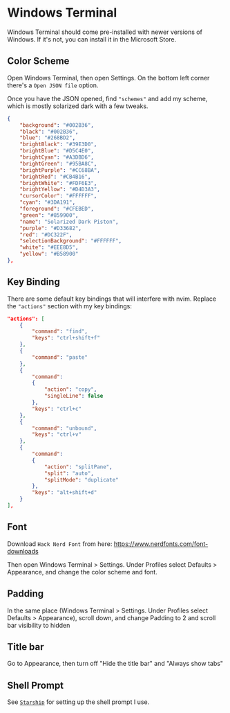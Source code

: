 # Windows Terminal
Windows Terminal should come pre-installed with newer versions of Windows.
If it's not, you can install it in the Microsoft Store.

## Color Scheme
Open Windows Terminal, then open Settings. On the bottom left corner there's a `Open JSON file` option.

Once you have the JSON opened, find `"schemes"` and add my scheme,
which is mostly solarized dark with a few tweaks.
```json
{
    "background": "#002B36",
    "black": "#002B36",
    "blue": "#268BD2",
    "brightBlack": "#39E3D0",
    "brightBlue": "#D5C4E0",
    "brightCyan": "#A3DBD6",
    "brightGreen": "#95BA8C",
    "brightPurple": "#CC68BA",
    "brightRed": "#CB4B16",
    "brightWhite": "#FDF6E3",
    "brightYellow": "#D4D3A3",
    "cursorColor": "#FFFFFF",
    "cyan": "#3DA191",
    "foreground": "#CFEBED",
    "green": "#859900",
    "name": "Solarized Dark Piston",
    "purple": "#D33682",
    "red": "#DC322F",
    "selectionBackground": "#FFFFFF",
    "white": "#EEE8D5",
    "yellow": "#B58900"
},
```

## Key Binding
There are some default key bindings that will interfere with nvim.
Replace the `"actions"` section with my key bindings:
```json
"actions": [
    {
        "command": "find",
        "keys": "ctrl+shift+f"
    },
    {
        "command": "paste"
    },
    {
        "command": 
        {
            "action": "copy",
            "singleLine": false
        },
        "keys": "ctrl+c"
    },
    {
        "command": "unbound",
        "keys": "ctrl+v"
    },
    {
        "command": 
        {
            "action": "splitPane",
            "split": "auto",
            "splitMode": "duplicate"
        },
        "keys": "alt+shift+d"
    }
],


```

## Font
Download `Hack Nerd Font` from here: https://www.nerdfonts.com/font-downloads

Then open Windows Terminal > Settings. Under Profiles select Defaults > Appearance, and change the color scheme and font.

## Padding
In the same place (Windows Terminal > Settings. Under Profiles select Defaults > Appearance),
scroll down, and change Padding to 2 and scroll bar visibility to hidden

## Title bar
Go to Appearance, then turn off "Hide the title bar" and "Always show tabs"

## Shell Prompt
See [`Starship`](../tool/starship.md) for setting up the shell prompt I use.

